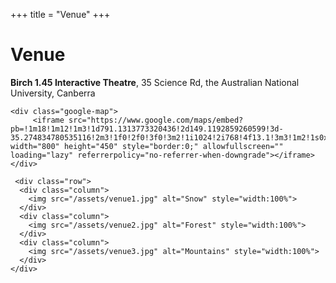 +++
title = "Venue"
+++

# Venue 

**Birch 1.45 Interactive Theatre**, 35 Science Rd, the Australian National University, Canberra

~~~
<div class="google-map">
     <iframe src="https://www.google.com/maps/embed?pb=!1m18!1m12!1m3!1d791.1313773320436!2d149.1192859260599!3d-35.274834780535116!2m3!1f0!2f0!3f0!3m2!1i1024!2i768!4f13.1!3m3!1m2!1s0x6b164d5b3d42004b%3A0x8818415cf4341fc6!2sBirch%20Building%20%2335!5e0!3m2!1sen!2sau!4v1700463240832!5m2!1sen!2sau" width="800" height="450" style="border:0;" allowfullscreen="" loading="lazy" referrerpolicy="no-referrer-when-downgrade"></iframe>
</div>
~~~

~~~
 <div class="row">
  <div class="column">
    <img src="/assets/venue1.jpg" alt="Snow" style="width:100%">
  </div>
  <div class="column">
    <img src="/assets/venue2.jpg" alt="Forest" style="width:100%">
  </div>
  <div class="column">
    <img src="/assets/venue3.jpg" alt="Mountains" style="width:100%">
  </div>
</div> 
~~~